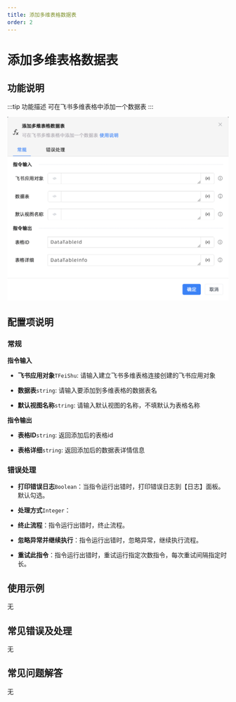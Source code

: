 ```yaml
---
title: 添加多维表格数据表
order: 2
---
```


# 添加多维表格数据表

## 功能说明

:::tip 功能描述
可在飞书多维表格中添加一个数据表
:::

![添加多维表格数据表](../../../../assets/添加多维表格数据表_command.png)

## 配置项说明

### 常规

**指令输入**

- **飞书应用对象**`TFeiShu`: 请输入建立飞书多维表格连接创建的飞书应用对象

- **数据表**`string`: 请输入要添加到多维表格的数据表名

- **默认视图名称**`string`: 请输入默认视图的名称，不填默认为表格名称


**指令输出**

- **表格ID**`string`: 返回添加后的表格id

- **表格详细**`string`: 返回添加后的数据表详情信息

### 错误处理

- **打印错误日志**`Boolean`：当指令运行出错时，打印错误日志到【日志】面板。默认勾选。

- **处理方式**`Integer`：

 - **终止流程**：指令运行出错时，终止流程。

 - **忽略异常并继续执行**：指令运行出错时，忽略异常，继续执行流程。

 - **重试此指令**：指令运行出错时，重试运行指定次数指令，每次重试间隔指定时长。

## 使用示例
无

## 常见错误及处理

无

## 常见问题解答

无

